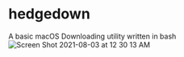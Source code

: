 # hedgedown
A basic macOS Downloading utility written in bash
![Screen Shot 2021-08-03 at 12 30 13 AM](https://user-images.githubusercontent.com/72932987/127962855-d0a459b3-32e0-4d1e-808a-473066efe058.png)

